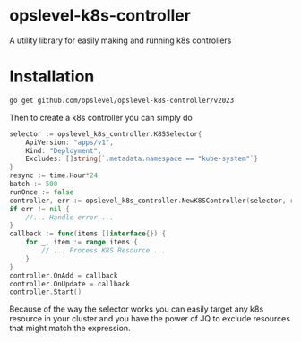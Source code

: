 # opslevel-k8s-controller
A utility library for easily making and running k8s controllers

# Installation

```bash
go get github.com/opslevel/opslevel-k8s-controller/v2023
```

Then to create a k8s controller you can simply do

```go
selector := opslevel_k8s_controller.K8SSelector{
    ApiVersion: "apps/v1",
    Kind: "Deployment",
    Excludes: []string{`.metadata.namespace == "kube-system"`}
}
resync := time.Hour*24
batch := 500
runOnce := false
controller, err := opslevel_k8s_controller.NewK8SController(selector, resync, batch, runOnce)
if err != nil {
    //... Handle error ...
}
callback := func(items []interface{}) {
    for _, item := range items {
        // ... Process K8S Resource ...
    }
}
controller.OnAdd = callback
controller.OnUpdate = callback
controller.Start()
```

Because of the way the selector works you can easily target any k8s resource in your cluster and you have the power of JQ
to exclude resources that might match the expression.